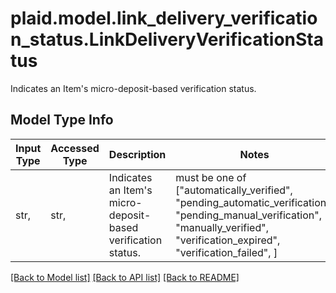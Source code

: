 # plaid.model.link_delivery_verification_status.LinkDeliveryVerificationStatus

Indicates an Item's micro-deposit-based verification status.

## Model Type Info
Input Type | Accessed Type | Description | Notes
------------ | ------------- | ------------- | -------------
str,  | str,  | Indicates an Item&#x27;s micro-deposit-based verification status. | must be one of ["automatically_verified", "pending_automatic_verification", "pending_manual_verification", "manually_verified", "verification_expired", "verification_failed", ] 

[[Back to Model list]](../../README.md#documentation-for-models) [[Back to API list]](../../README.md#documentation-for-api-endpoints) [[Back to README]](../../README.md)

